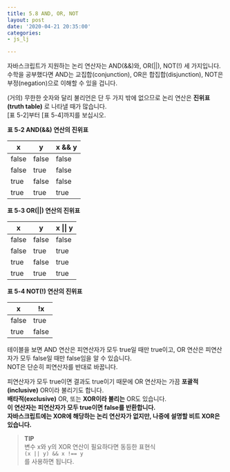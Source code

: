 ```yaml
---
title: 5.8 AND, OR, NOT
layout: post
date: '2020-04-21 20:35:00'
categories:
- js_lj

---
```


자바스크립트가 지원하는 논리 연산자는 AND(&&)와, OR(||), NOT(!) 세 가지입니다.  
수학을 공부했다면 AND는 교집합(conjunction), OR은 합집합(disjunction), NOT은 부정(negation)으로 이해할 수 있을 겁니다.

(거의) 무한한 숫자와 달리 불리언은 단 두 가지 밖에 없으므로 논리 연산은 **진위표(truth table)** 로 나타낼 때가 많습니다.  
[표 5-2]부터 [표 5-4]까지를 보십시오.

**표 5-2 AND(&&) 연산의 진위표**

| x| y | x && y |
|--|---|---------|
| false | false | false |
| false | true | false |
| true | false | false |
| true | true | true |

**표 5-3 OR(\|\|) 연산의 진위표**

| x| y | x \|\| y |
|--|---|---------|
| false | false | false |
| false | true | true |
| true | false | true |
| true | true | true |

**표 5-4 NOT(!) 연산의 진위표**

| x | !x |
|---|---|
| false | true |
| true | false |

테이블을 보면 AND 연산은 피연산자가 모두 true일 때만 true이고, OR 연산은 피연산자가 모두 false일 때만 false임을 알 수 있습니다.  
NOT은 단순히 피연산자를 반대로 바꿉니다.

피연산자가 모두 true이면 결과도 true이기 때문에 OR 연산자는 가끔 **포괄적(inclusive)** OR이라 불리기도 합니다.  
**배타적(exclusive)** OR, 또는 **XOR이라 불리는** OR도 있습니다.  
**이 연산자는 피연산자가 모두 true이면 false를 반환합니다.**   
**자바스크립트에는 XOR에 해당하는 논리 연산자가 없지만, 나중에 설명할 비트 XOR은 있습니다.**  

> **TIP**  
> 변수 x와 y의 XOR 연산이 필요하다면 동등한 표현식  
> `(x || y) && x !== y`  
> 를 사용하면 됩니다.